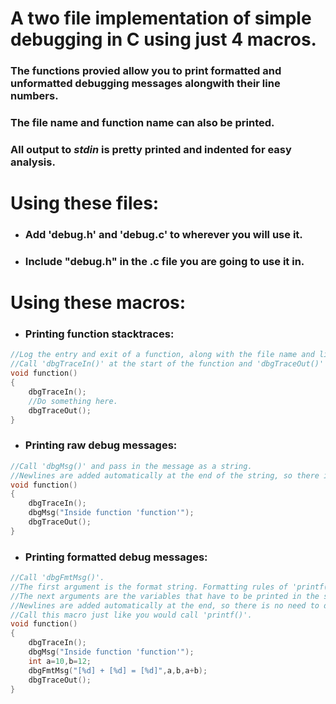 # A two file implementation of simple debugging in C using just 4 macros.
### The functions provied allow you to print formatted and unformatted debugging messages alongwith their line numbers.
### The file name and function name can also be printed.
### All output to *stdin* is pretty printed and indented for easy analysis.

# Using these files:
- ### Add 'debug.h' and 'debug.c' to wherever you will use it.
- ### Include "debug.h" in the .c file you are going to use it in.

# Using these macros:

- ### Printing function stacktraces:
```C
//Log the entry and exit of a function, along with the file name and line number.
//Call 'dbgTraceIn()' at the start of the function and 'dbgTraceOut()' at the end of the function.
void function()
{
    dbgTraceIn();
    //Do something here.
    dbgTraceOut();
}
```

- ### Printing raw debug messages:
```C
//Call 'dbgMsg()' and pass in the message as a string.
//Newlines are added automatically at the end of the string, so there is no need to do it yourself.
void function()
{
    dbgTraceIn();
    dbgMsg("Inside function 'function'");
    dbgTraceOut();
}
```

- ### Printing formatted debug messages:
```C
//Call 'dbgFmtMsg()'.
//The first argument is the format string. Formatting rules of 'printf()' apply.
//The next arguments are the variables that have to be printed in the specific format.
//Newlines are added automatically at the end, so there is no need to do it yourself.
//Call this macro just like you would call 'printf()'.
void function()
{
    dbgTraceIn();
    dbgMsg("Inside function 'function'");
    int a=10,b=12;
    dbgFmtMsg("[%d] + [%d] = [%d]",a,b,a+b);
    dbgTraceOut();
}
```

